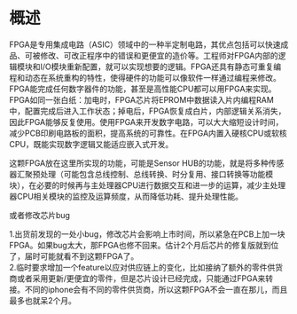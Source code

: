 # 概述
FPGA是专用集成电路（ASIC）领域中的一种半定制电路，其优点包括可以快速成品、可被修改、可改正程序中的错误和更便宜的造价等。工程师对FPGA内部的逻辑模块和I/O模块重新配置，就可以实现想要的逻辑。FPGA还具有静态可重复编程和动态在系统重构的特性，使得硬件的功能可以像软件一样通过编程来修改。FPGA能完成任何数字器件的功能，甚至是高性能CPU都可以用FPGA来实现。FPGA如同一张白纸：加电时，FPGA芯片将EPROM中数据读入片内编程RAM中，配置完成后进入工作状态；掉电后，FPGA恢复成白片，内部逻辑关系消失，因此FPGA能够反复使用。使用FPGA来开发数字电路，可以大大缩短设计时间，减少PCB印刷电路板的面积，提高系统的可靠性。在FPGA内置入硬核CPU或软核CPU，既能实现数字逻辑又能适应嵌入式开发。

这颗FPGA放在这里所实现的功能，可能是Sensor HUB的功能，就是将多种传感器汇聚预处理（可能包含总线控制、总线转换、时分复用、接口转换等功能模块），在必要的时候再与主处理器CPU进行数据交互和进一步的运算，减少主处理器CPU相关模块的监控及运算频度，从而降低功耗、提升处理性能。

或者修改芯片bug

1.出货前发现的一处小bug，修改芯片会影响上市时间，所以紧急在PCB上加一块FPGA。如果bug太大，那FPGA也修不回来。估计2个月后芯片的修复版就到位了，届时可能就看不到这颗FPGA了。    
2.临时要求增加一个feature以应对供应链上的变化，比如接纳了额外的零件供货商或者采用更新/更便宜的零件，但是芯片设计已经完成，只能通过FPGA来转接。不同的iphone会有不同的零件供货商，所以这颗FPGA不会一直在那儿，而且最多也就呆2个月。